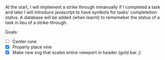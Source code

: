 At the start, I will implement a strike through mmanually if I completed a task and later I will introduce javascript to have symbols for tasks' completetion status. A database will be added (when learnt) to rememeber the status of a task in lieu of a strike-through.

Goals:
- [ ] Center rune
- [X] Properly place vine
- [X] Make new svg that scales entire viewport in header (gold bar ;)
